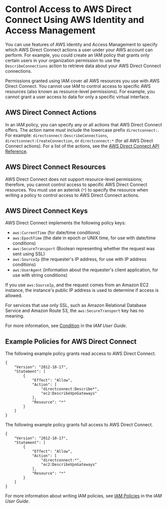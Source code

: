 # Control Access to AWS Direct Connect Using AWS Identity and Access Management<a name="using_iam"></a>

You can use features of AWS Identity and Access Management to specify which AWS Direct Connect actions a user under your AWS account can perform\. For example, you could create an IAM policy that grants only certain users in your organization permission to use the `DescribeConnections` action to retrieve data about your AWS Direct Connect connections\.

Permissions granted using IAM cover all AWS resources you use with AWS Direct Connect\. You cannot use IAM to control access to specific AWS resources \(also known as resource\-level permissions\)\. For example, you cannot grant a user access to data for only a specific virtual interface\.

## AWS Direct Connect Actions<a name="actions"></a>

In an IAM policy, you can specify any or all actions that AWS Direct Connect offers\. The action name must include the lowercase prefix `directconnect:`\. For example: `directconnect:DescribeConnections`, `directconnect:CreateConnection`, or `directconnect:*` \(for all AWS Direct Connect actions\)\. For a list of the actions, see the [AWS Direct Connect API Reference](https://docs.aws.amazon.com/directconnect/latest/APIReference/)\.

## AWS Direct Connect Resources<a name="iam-dx-resources"></a>

AWS Direct Connect does not support resource\-level permissions; therefore, you cannot control access to specific AWS Direct Connect resources\. You must use an asterisk \(`*`\) to specify the resource when writing a policy to control access to AWS Direct Connect actions\. 

## AWS Direct Connect Keys<a name="keys"></a>

AWS Direct Connect implements the following policy keys:
+ `aws:CurrentTime` \(for date/time conditions\)
+ `aws:EpochTime` \(the date in epoch or UNIX time, for use with date/time conditions\)
+ `aws:SecureTransport` \(Boolean representing whether the request was sent using SSL\)
+ `aws:SourceIp` \(the requester's IP address, for use with IP address conditions\)
+ `aws:UserAgent` \(information about the requester's client application, for use with string conditions\)

If you use `aws:SourceIp`, and the request comes from an Amazon EC2 instance, the instance's public IP address is used to determine if access is allowed\.

For services that use only SSL, such as Amazon Relational Database Service and Amazon Route 53, the `aws:SecureTransport` key has no meaning\.

For more information, see [Condition](https://docs.aws.amazon.com/IAM/latest/UserGuide/reference_policies_elements_condition.html) in the *IAM User Guide*\.

## Example Policies for AWS Direct Connect<a name="example_policy"></a>

The following example policy grants read access to AWS Direct Connect\.

```
{
    "Version": "2012-10-17",
    "Statement": [
        {
            "Effect": "Allow",
            "Action": [
                "directconnect:Describe*",
                "ec2:DescribeVpnGateways"
            ],
            "Resource": "*"
        }
    ]
}
```

The following example policy grants full access to AWS Direct Connect\.

```
{
    "Version": "2012-10-17",
    "Statement": [
        {
            "Effect": "Allow",
            "Action": [
                "directconnect:*",
                "ec2:DescribeVpnGateways"
            ],
            "Resource": "*"
        }
    ]
}
```

For more information about writing IAM policies, see [IAM Policies](https://docs.aws.amazon.com/IAM/latest/UserGuide/access_policies.html) in the *IAM User Guide*\.